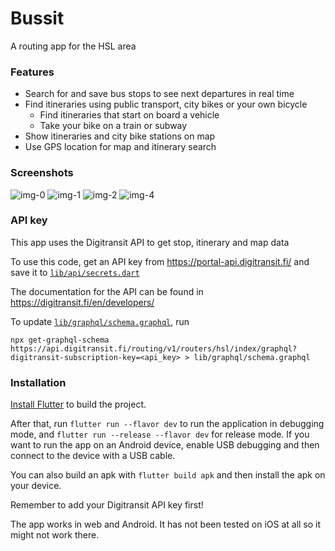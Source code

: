 # Bussit

A routing app for the HSL area

### Features

- Search for and save bus stops to see next departures in real time
- Find itineraries using public transport, city bikes or your own bicycle
  - Find itineraries that start on board a vehicle
  - Take your bike on a train or subway
- Show itineraries and city bike stations on map
- Use GPS location for map and itinerary search

### Screenshots

![img-0](https://github.com/siiruli/bussit-flutter/assets/22868831/96383105-2481-40ca-8fa4-ec994fdb7e9a)
![img-1](https://github.com/siiruli/bussit-flutter/assets/22868831/a689c5e1-b633-4b7c-8f3b-4209b28e7961)
![img-2](https://github.com/siiruli/bussit-flutter/assets/22868831/93d5ee20-ef2d-4ee8-ad55-5d1eec1c865e)
![img-4](https://github.com/siiruli/bussit-flutter/assets/22868831/50949992-7bb5-4025-b630-e1d71b54b64f)

### API key

This app uses the Digitransit API to get stop, itinerary and map data

To use this code, get an API key from https://portal-api.digitransit.fi/ and 
save it to [`lib/api/secrets.dart`](lib/api/secrets.dart)

The documentation for the API can be found in https://digitransit.fi/en/developers/

To update [`lib/graphql/schema.graphql`](lib/graphql/schema.graphql), run
``` 
npx get-graphql-schema https://api.digitransit.fi/routing/v1/routers/hsl/index/graphql?digitransit-subscription-key=<api_key> > lib/graphql/schema.graphql
```

### Installation 

[Install Flutter](https://docs.flutter.dev/get-started/install) to build the project.

After that, run `flutter run --flavor dev` to run the application in debugging mode, and `flutter run --release --flavor dev` for release mode.
If you want to run the app on an Android device, enable USB debugging and then connect to the device with a USB cable.

You can also build an apk with `flutter build apk` and then install the apk on your device.

Remember to add your Digitransit API key first!

The app works in web and Android. It has not been tested on iOS at all so it might not work there.
